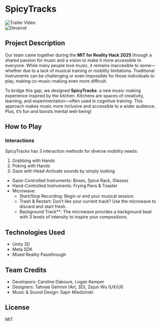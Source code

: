 # **SpicyTracks**

![Trailer Video](https://www.youtube.com/watch?v=AdFYhaTOTH0) <br>
![Devpost](https://devpost.com/software/spicytracks)

## Project Description
Our team came together during the **MIT for Reality Hack 2025** through a shared passion for music and a vision to make it more accessible to everyone. While many people love music, it remains inaccesible to some—whether due to a lack of musical training or mobility limitations. Traditional instruments can be challenging or even impossible for those individuals to play, making co-music-making even more difficult. 

To bridge this gap, we designed **SpicyTracks**: a new music-making experience inspired by the kitchen. Kitchens are spaces of creativity, learning, and experimentation—often used in cognitive training. This approach makes music more inclusive and accessible to a wider audience. Plus, it’s fun and boosts mental well-being!

## How to Play

### Interactions
SpicyTracks has 3 interaction methods for diverse mobility needs:

1. Grabbing with Hands 
2. Poking with Hands 
3. Gaze with Head-Activate sounds by simply looking

- Gaze-Controlled Instruments: Boxes, Spice Rack, Glasses
- Hand-Controlled Instruments: Frying Pans & Toaster
- Microwave:
  - Start/Stop Recording:  Begin or end your musical session.
  - Trash & Restart: Don’t like your current track? Use the microwave to discard and start fresh.
  - Background Track**: The microwave provides a background beat with 3 levels of intensity to inspire your compositions.

## Technologies Used
- Unity 3D
- Meta SDK
- Mixed Reality Passthrough

## Team Credits
- Developers: Caroline Dakoure, Logan Kemper
- Designers: Tahnee Gehmm (Art, 3D), Zejun Wu (UX/UI)
- Music & Sound Design: Sapir Miedzinski

## License
MIT


